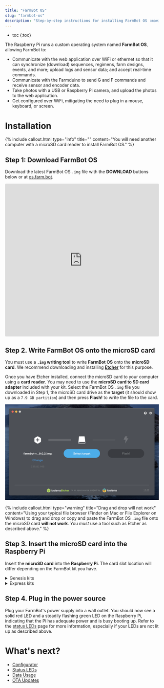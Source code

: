 ```yaml
---
title: "FarmBot OS"
slug: "farmbot-os"
description: "Step-by-step instructions for installing FarmBot OS :movie_camera: [Video tutorial](https://youtu.be/AOsF17Yxoi4?t=9)\nDownload the latest FarmBot OS `.img` file at [os.farm.bot](http://os.farm.bot)."
---
```


* toc
{:toc}

The Raspberry Pi runs a custom operating system named **FarmBot OS**, allowing FarmBot to:

  * Communicate with the web application over WiFi or ethernet so that it can synchronize (download) sequences, regimens, farm designs, events, and more; upload logs and sensor data; and accept real-time commands.
  * Communicate with the Farmduino to send G and F commands and receive sensor and encoder data.
  * Take photos with a USB or Raspberry Pi camera, and upload the photos to the web application.
  * Get configured over WiFi, mitigating the need to plug in a mouse, keyboard, or screen.

# Installation

{%
include callout.html
type="info"
title=""
content="You will need another computer with a microSD card reader to install FarmBot OS."
%}

## Step 1: Download FarmBot OS
Download the latest FarmBot OS `.img` file with the **DOWNLOAD** buttons below or at [os.farm.bot](http://os.farm.bot).

<iframe src="https://my.farm.bot/os" width="100%" height="500px" style="border: none; border-radius: 3px;"></iframe>

## Step 2. Write FarmBot OS onto the microSD card
You must use a **`.img` writing tool** to write **FarmBot OS** onto the **microSD card**. We recommend downloading and installing **[Etcher](https://etcher.io/)** for this purpose.

Once you have Etcher installed, connect the microSD card to your computer using a **card reader**. You may need to use the **microSD card to SD card adapter** included with your kit. Select the FarmBot OS `.img` file you downloaded in Step 1, the microSD card drive as the **target** (it should show up as a `7.9 GB partition`) and then press **Flash!**  to write the file to the card.

![Screen Shot 2020-01-30 at 1.55.04 PM.png](_images/Screen_Shot_2020-01-30_at_1.55.04_PM.png)



{%
include callout.html
type="warning"
title="Drag and drop will not work"
content="Using your typical file browser (Finder on Mac or File Explorer on Windows) to drag and drop or copy and paste the FarmBot OS `.img` file onto the microSD card **will not work**. You *must* use a tool such as Etcher as described above."
%}

## Step 3. Insert the microSD card into the Raspberry Pi
Insert the **microSD card** into the **Raspberry Pi**. The card slot location will differ depending on the FarmBot kit you have.

<details><summary>Genesis kits</summary>

For Genesis kits, the card slot is located on the back side of the Pi 3, on the right-hand edge. You do not need to remove the Raspberry Pi from the electronics box to insert the card; we have left enough access room.

<img src="Screen_Shot_2018-10-04_at_5.10.01_PM.png" title="MicroSD card slot on the Raspberry Pi 3"></img>

</details>

<details><summary>Express kits</summary>

For Express kits, the card slot is located on the front side of the Pi Zero, on the left-hand edge.

<img src="Card.jpeg" title="MicroSD card slot on the Raspberry Pi Zero W"></img>

</details>

## Step 4. Plug in the power source
Plug your FarmBot's power supply into a wall outlet. You should now see a solid red <span class="fa fa-circle red"></span> LED and a steadily flashing green <span class="fa fa-circle green"></span> LED on the Raspberry Pi, indicating that the Pi has adequate power and is busy booting up. Refer to the [status LEDs](../FarmBot-OS/farmbot-os/status-leds.md) page for more information, especially if your LEDs are not lit up as described above.

# What's next?

 * [Configurator](../FarmBot-OS/farmbot-os/configurator.md)
 * [Status LEDs](../FarmBot-OS/farmbot-os/status-leds.md)
 * [Data Usage](../FarmBot-OS/farmbot-os/data-usage.md)
 * [OTA Updates](../FarmBot-OS/farmbot-os/ota-updates.md)
